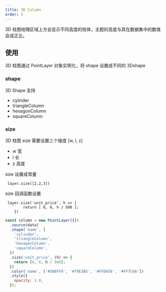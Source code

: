 ```yaml
---
title: 3D Column
order: 5
---
```


3D 柱图地理区域上方会显示不同高度的柱体，主题的高度与其在数据集中的数值会成正比。

## 使用

3D 柱图通过 PointLayer 对象实例化，将 shape 设置成不同的 3Dshape

### shape

3D Shape 支持

- cylinder
- triangleColumn
- hexagonColumn
- squareColumn

### size

3D 柱图 size 需要设置三个维度 [w, l, z]

- w 宽
- l 长
- z 高度

size 设置成常量

```
 layer.size([2,2,3])
```

size 回调函数设置

```
 layer.size('unit_price', h => {
        return [ 6, 6, h / 500 ];
    })
```

```javascript
const column = new PointLayer({})
  .source(data)
  .shape('name', [
    'cylinder',
    'triangleColumn',
    'hexagonColumn',
    'squareColumn',
  ])
  .size('unit_price', (h) => {
    return [6, 6, h / 500];
  })
  .color('name', ['#5B8FF9', '#70E3B5', '#FFD458', '#FF7C6A'])
  .style({
    opacity: 1.0,
  });
```

